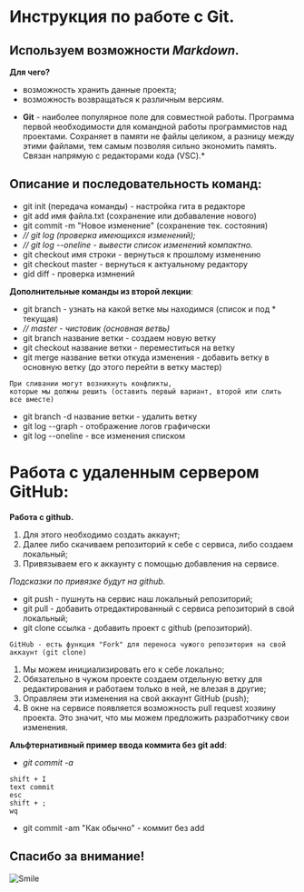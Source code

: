 # Инструкция по работе с Git.
## Используем возможности *Markdown*.

**Для чего?** 
- возможность хранить данные проекта;
- возможность возвращаться к различным версиям.

* **Git** - наиболее популярное поле для совместной работы. Программа 
первой необходимости для командной работы программистов над проектами.
Сохраняет в памяти не файлы целиком, а разницу между этими файлами, тем самым
позволяя сильно экономить память. Связан напрямую с редакторами кода (VSC).*

## Описание и последовательность команд:

- git init (передача команды) - настройка гита в редакторе
- git add имя файла.txt (сохранение или добаваление нового)
- git commit -m "Новое изменение" (сохранение тек. состояния)
- *// git log (проверка имеющихся изменений);*
- *// git log --oneline - вывести список изменений компактно.*
- git checkout имя строки - вернуться к прошлому изменению
- git checkout master - вернуться к актуальному редактору
- gid diff - проверка измнений

**Дополнительные команды из второй лекции**:

- git branch - узнать на какой ветке мы находимся (список и под * текущая)
- *// master - чистовик (основная ветвь)*
- git branch название ветки - создаем новую ветку
- git checkout название ветки - переместиться на ветку
- git merge название ветки откуда изменения - добавить ветку в основную ветку (до этого перейти в ветку мастер)

```
При сливании могут возникнуть конфликты, 
которые мы должны решить (оставить первый вариант, второй или слить все вместе)
```

- git branch -d название ветки - удалить ветку
- git log --graph - отображение логов графически
- git log --oneline - все изменения списком

# Работа с удаленным сервером GitHub:

**Работа с github.**

1. Для этого необходимо создать аккаунт;
2. Далее либо скачиваем репозиторий к себе с сервиса, либо создаем локальный;
3. Привязываем его к аккаунту с помощью добавления на сервисе.

_Подсказки по привязке будут на github._

- git push - пушнуть на сервис наш локальный репозиторий;
- git pull - добавить отредактированный с сервиса репозиторий в свой локальный;
- git clone ссылка - добавить проект с github (репозиторий).

``` 
GitHub - есть функция "Fork" для переноса чужого репозитория на свой аккаунт (git clone) 
```
1. Мы можем инициализировать его к себе локально;
2. Обязательно в чужом проекте создаем отдельную ветку для редактирования и работаем только в ней, не влезая в другие;
3. Оправляем эти изменения на свой аккаунт GitHub (push);
4. В окне на сервисе появляется возможность pull request хозяину проекта. Это значит, что мы можем предложить разработчику свои изменения.

**Альфтернативный пример ввода коммита без git add**:

- *git commit -a*
```
shift + I
text commit
esc
shift + ;
wq
```
- git commit -am "Как обычно" - коммит без add


## Спасибо за внимание!
![Smile](gb.jpeg)